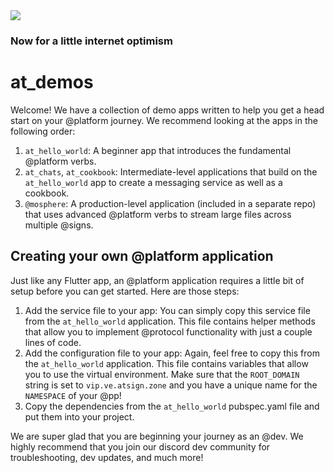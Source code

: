 <img src="https://atsign.dev/assets/img/@developersmall.png?sanitize=true">

### Now for a little internet optimism

# at_demos

Welcome! We have a collection of demo apps written to help you get a head start on your @platform journey. We recommend looking at the apps in the following order:

1. `at_hello_world`: A beginner app that introduces the fundamental @platform verbs.
2. `at_chats`, `at_cookbook`: Intermediate-level applications that build on the `at_hello_world` app to create a messaging service as well as a cookbook. 
3. `@mosphere`: A production-level application (included in a separate repo) that uses advanced @platform verbs to stream large files across multiple @signs.

## Creating your own @platform application

Just like any Flutter app, an @platform application requires a little bit of setup before you can get started. Here are those steps:

1. Add the service file to your app: You can simply copy this service file from the `at_hello_world` application. This file contains helper methods that allow you to implement @protocol functionality with just a couple lines of code. 
2. Add the configuration file to your app: Again, feel free to copy this from the `at_hello_world` application. This file contains variables that allow you to use the virtual environment. Make sure that the `ROOT_DOMAIN` string is set to `vip.ve.atsign.zone` and you have a unique name for the `NAMESPACE` of your @pp!
3. Copy the dependencies from the `at_hello_world` pubspec.yaml file and put them into your project.


We are super glad that you are beginning your journey as an @dev. We highly recommend that you join our discord dev community for troubleshooting, dev updates, and much more! 
